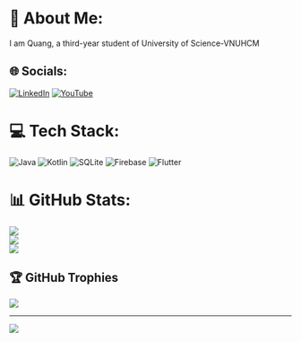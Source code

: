 # 💫 About Me:
I am Quang, a third-year student of University of Science-VNUHCM


## 🌐 Socials:
[![LinkedIn](https://img.shields.io/badge/LinkedIn-%230077B5.svg?logo=linkedin&logoColor=white)](https://linkedin.com/in/trần-tôn-bửu-quang-1705072b3/) [![YouTube](https://img.shields.io/badge/YouTube-%23FF0000.svg?logo=YouTube&logoColor=white)](https://youtube.com/@TranTonBuuQuang) 

# 💻 Tech Stack:
![Java](https://img.shields.io/badge/java-%23ED8B00.svg?style=for-the-badge&logo=openjdk&logoColor=white) ![Kotlin](https://img.shields.io/badge/kotlin-%237F52FF.svg?style=for-the-badge&logo=kotlin&logoColor=white) ![SQLite](https://img.shields.io/badge/sqlite-%2307405e.svg?style=for-the-badge&logo=sqlite&logoColor=white) ![Firebase](https://img.shields.io/badge/Firebase-039BE5?style=for-the-badge&logo=Firebase&logoColor=white) ![Flutter](https://img.shields.io/badge/Flutter-%2302569B.svg?style=for-the-badge&logo=Flutter&logoColor=white)
# 📊 GitHub Stats:
![](https://github-readme-stats.vercel.app/api?username=TTBQuang&theme=dark&hide_border=false&include_all_commits=false&count_private=false)<br/>
![](https://github-readme-streak-stats.herokuapp.com/?user=TTBQuang&theme=dark&hide_border=false)<br/>
![](https://github-readme-stats.vercel.app/api/top-langs/?username=TTBQuang&theme=dark&hide_border=false&include_all_commits=false&count_private=false&layout=compact)

## 🏆 GitHub Trophies
![](https://github-profile-trophy.vercel.app/?username=TTBQuang&theme=radical&no-frame=false&no-bg=false&margin-w=4)

---
[![](https://visitcount.itsvg.in/api?id=TTBQuang&icon=0&color=0)](https://visitcount.itsvg.in)

<!-- Proudly created with GPRM ( https://gprm.itsvg.in ) -->
